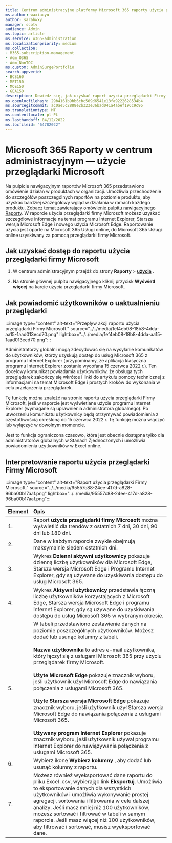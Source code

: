 ```yaml
---
title: Centrum administracyjne platformy Microsoft 365 raporty użycia przeglądarki
ms.author: waxiaoyu
author: sarahwxy
manager: scotv
audience: Admin
ms.topic: article
ms.service: o365-administration
ms.localizationpriority: medium
ms.collection:
- M365-subscription-management
- Adm_O365
- Adm_NonTOC
ms.custom: AdminSurgePortfolio
search.appverid:
- BCS160
- MET150
- MOE150
- GEA150
description: Dowiedz się, jak uzyskać raport użycia przeglądarki Firmy Microsoft przy użyciu pulpitu nawigacyjnego Microsoft 365 Reports w Centrum administracyjne platformy Microsoft 365.
ms.openlocfilehash: 29b4161b9bb6cbc509d6541e13fa9222628534b4
ms.sourcegitcommit: ac0ae5c2888e2b323e36bad041a4abef196c9c96
ms.translationtype: MT
ms.contentlocale: pl-PL
ms.lasthandoff: 04/12/2022
ms.locfileid: "64782022"
---
```

# <a name="microsoft-365-reports-in-the-admin-center---microsoft-browser-usage"></a>Microsoft 365 Raporty w centrum administracyjnym — użycie przeglądarki Microsoft

Na pulpicie nawigacyjnym raportów Microsoft 365 przedstawiono omówienie działań w produktach w organizacji. Umożliwia przechodzenie do szczegółów poszczególnych raportów na poziomie produktu, aby uzyskać bardziej szczegółowy wgląd w działania w ramach każdego produktu. Zobacz [temat zawierający omówienie pulpitu nawigacyjnego Raporty](activity-reports.md). W raporcie użycia przeglądarki firmy Microsoft możesz uzyskać szczegółowe informacje na temat programu Internet Explorer, Starsza wersja Microsoft Edge i nowego użycia Microsoft Edge. Raportowanie użycia jest oparte na Microsoft 365 Usługi online, do Microsoft 365 Usługi online uzyskiwany za pomocą przeglądarki firmy Microsoft.

## <a name="how-to-get-to-the-microsoft-browser-usage-report"></a>Jak uzyskać dostęp do raportu użycia przeglądarki firmy Microsoft

1. W centrum administracyjnym przejdź do strony **Raporty** \> <b><a href="https://go.microsoft.com/fwlink/p/?linkid=2074756" target="_blank">użycia</a></b> .

2. Na stronie głównej pulpitu nawigacyjnego kliknij przycisk **Wyświetl więcej** na karcie użycia przeglądarki firmy Microsoft.

## <a name="how-to-notify-users-to-upgrade-their-browser"></a>Jak powiadomić użytkowników o uaktualnieniu przeglądarki

:::image type="content" alt-text="Przepływ akcji raportu użycia przeglądarki Firmy Microsoft." source="../../media/1ef4eb08-18b8-4dda-aa15-1aad013ecd70.png" lightbox="../../media/1ef4eb08-18b8-4dda-aa15-1aad013ecd70.png":::

Administratorzy globalni mogą zdecydować się na wysyłanie komunikatów do użytkowników, którzy uzyskują dostęp do usług Microsoft 365 z programu Internet Explorer (przypominamy, że aplikacja klasyczna programu Internet Explorer zostanie wycofana 15 czerwca 2022 r.). Ten docelowy komunikat powiadamia użytkowników, że obsługa tych przeglądarek zakończy się wkrótce i linki do artykułu pomocy technicznej z informacjami na temat Microsoft Edge i prostych kroków do wykonania w celu przełączenia przeglądarek. 

Tę funkcję można znaleźć na stronie raportu użycia przeglądarki Firmy Microsoft, jeśli w raporcie jest wyświetlane użycie programu Internet Explorer (wymagane są uprawnienia administratora globalnego). Po utworzeniu komunikatu użytkownicy będą otrzymywać powiadomienia z częstotliwością określoną do 15 czerwca 2022 r. Tę funkcję można włączyć lub wyłączyć w dowolnym momencie.

Jest to funkcja ograniczona czasowo, która jest obecnie dostępna tylko dla administratorów globalnych w Stanach Zjednoczonych i umożliwia powiadomienia użytkowników w Excel online.

## <a name="interpret-the-microsoft-browser-usage-report"></a>Interpretowanie raportu użycia przeglądarki Firmy Microsoft

:::image type="content" alt-text="Raport użycia przeglądarki Firmy Microsoft." source="../../media/95557c88-24ee-417d-a828-96ba00b17aaf.png" lightbox="../../media/95557c88-24ee-417d-a828-96ba00b17aaf.png":::

|Element|Opis|
|:-----|:-----|
|1. |Raport **użycia przeglądarki firmy Microsoft** można wyświetlić dla trendów z ostatnich 7 dni, 30 dni, 90 dni lub 180 dni. |
|2. |Dane w każdym raporcie zwykle obejmują maksymalnie siedem ostatnich dni. |
|3. |Wykres **Dzienni aktywni użytkownicy** pokazuje dzienną liczbę użytkowników dla Microsoft Edge, Starsza wersja Microsoft Edge i Programu Internet Explorer, gdy są używane do uzyskiwania dostępu do usług Microsoft 365. |
|4. |Wykres **Aktywni użytkownicy** przedstawia łączną liczbę użytkowników korzystających z Microsoft Edge, Starsza wersja Microsoft Edge i programu Internet Explorer, gdy są używane do uzyskiwania dostępu do usług Microsoft 365 w wybranym okresie. |
|5. |W tabeli przedstawiono zestawienie danych na poziomie poszczególnych użytkowników. Możesz dodać lub usunąć kolumny z tabeli.  <br/><br/>**Nazwa użytkownika** to adres e-mail użytkownika, który łączył się z usługami Microsoft 365 przy użyciu przeglądarek firmy Microsoft.<br><br/>**Użyte Microsoft Edge** pokazuje znacznik wyboru, jeśli użytkownik użył Microsoft Edge do nawiązania połączenia z usługami Microsoft 365.<br/><br/>**Użyte Starsza wersja Microsoft Edge** pokazuje znacznik wyboru, jeśli użytkownik użył Starsza wersja Microsoft Edge do nawiązania połączenia z usługami Microsoft 365.<br/><br/>**Używany program Internet Explorer** pokazuje znacznik wyboru, jeśli użytkownik używał programu Internet Explorer do nawiązywania połączenia z usługami Microsoft 365. |
|6. |Wybierz ikonę **Wybierz kolumny** , aby dodać lub usunąć kolumny z raportu.|
|7. |Możesz również wyeksportować dane raportu do pliku Excel .csv, wybierając link **Eksportuj**. Umożliwia to eksportowanie danych dla wszystkich użytkowników i umożliwia wykonywanie prostej agregacji, sortowania i filtrowania w celu dalszej analizy. Jeśli masz mniej niż 100 użytkowników, możesz sortować i filtrować w tabeli w samym raporcie. Jeśli masz więcej niż 100 użytkowników, aby filtrować i sortować, musisz wyeksportować dane.|
